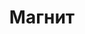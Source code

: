 --- 
title: "Магнит" 
site: "http://www.magnit-realty.com" 
town: "Ялта" 
tel: ["+7 (989) 163-53-00, +38 (050) 397-16-85"] 
address: "Россия, Республика Крым, г.Ялта, ул.Кривошты, д.6, лит.Б" 
mail: "magnit-realty@yandex.ru" 
--- 